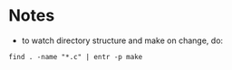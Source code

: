 # Notes

- to watch directory structure and make on change, do:

```shell
find . -name "*.c" | entr -p make
```
